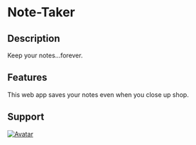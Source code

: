 # Note-Taker

## Description
Keep your notes...forever. 
## Features
This web app saves your notes even when you close up shop.
## Support 

[![Avatar](https://avatars.githubusercontent.com/michaeldavidpryor?s=50px)](http://github.com/michaeldavidpryor) 
